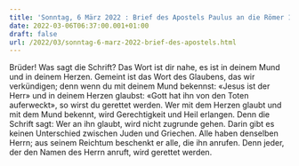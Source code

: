 ```yaml
---
title: 'Sonntag, 6 März 2022 : Brief des Apostels Paulus an die Römer 10,8-13.'
date: 2022-03-06T06:37:00.001+01:00
draft: false
url: /2022/03/sonntag-6-marz-2022-brief-des-apostels.html
---
```


Brüder! Was sagt die Schrift? Das Wort ist dir nahe, es ist in deinem Mund und in deinem Herzen. Gemeint ist das Wort des Glaubens, das wir verkündigen; denn wenn du mit deinem Mund bekennst: «Jesus ist der Herr» und in deinem Herzen glaubst: «Gott hat ihn von den Toten auferweckt», so wirst du gerettet werden. Wer mit dem Herzen glaubt und mit dem Mund bekennt, wird Gerechtigkeit und Heil erlangen. Denn die Schrift sagt: Wer an ihn glaubt, wird nicht zugrunde gehen. Darin gibt es keinen Unterschied zwischen Juden und Griechen. Alle haben denselben Herrn; aus seinem Reichtum beschenkt er alle, die ihn anrufen. Denn jeder, der den Namen des Herrn anruft, wird gerettet werden.